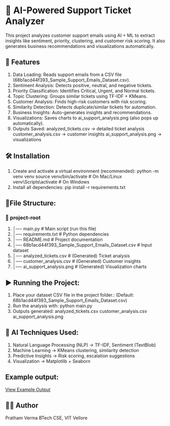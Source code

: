 # 🧠 AI-Powered Support Ticket Analyzer

This project analyzes customer support emails using AI + ML to extract insights like sentiment, priority, clustering, and customer risk scoring. It also generates business recommendations and visualizations automatically.

## 🚀 Features

1. Data Loading: Reads support emails from a CSV file (68b1acd44f393_Sample_Support_Emails_Dataset.csv).
2. Sentiment Analysis: Detects positive, neutral, and negative tickets.
3. Priority Classification: Identifies Critical, Urgent, and Normal tickets.
4. Topic Clustering: Groups similar tickets using TF-IDF + KMeans.
5. Customer Analysis: Finds high-risk customers with risk scoring.
6. Similarity Detection: Detects duplicate/similar tickets for automation.
7. Business Insights: Auto-generates insights and recommendations.
8. Visualizations: Saves charts to ai_support_analysis.png (also pops up automatically).
9. Outputs Saved:
    analyzed_tickets.csv → detailed ticket analysis
    customer_analysis.csv → customer insights
    ai_support_analysis.png → visualizations

## 🛠 Installation
1. Create and activate a virtual environment (recommended):
    python -m venv venv
    source venv/bin/activate     # On Mac/Linux
    venv\Scripts\activate        # On Windows
2. Install all dependencies:
    pip install -r requirements.txt

## 📂File Structure:
### 📁 project-root
1. │── main.py                     # Main script (run this file)
2. │── requirements.txt             # Python dependencies
3. │── README.md                    # Project documentation
4. │── 68b1acd44f393_Sample_Support_Emails_Dataset.csv   # Input dataset
5. │── analyzed_tickets.csv         # (Generated) Ticket analysis
6. │── customer_analysis.csv        # (Generated) Customer insights
7. │── ai_support_analysis.png      # (Generated) Visualization charts

## ▶️ Running the Project:
1. Place your dataset CSV file in the project folder.:
    (Default: 68b1acd44f393_Sample_Support_Emails_Dataset.csv)
2. Run the analysis with:
    python main.py
3. Outputs generated:
    analyzed_tickets.csv 
    customer_analysis.csv 
    ai_support_analysis.png

## 🤖 AI Techniques Used:
1. Natural Language Processing (NLP) → TF-IDF, Sentiment (TextBlob)
2. Machine Learning → KMeans clustering, similarity detection
3. Predictive Insights → Risk scoring, escalation suggestions
4. Visualization → Matplotlib + Seaborn

## Example output:
[View Example Output](https://drive.google.com/file/d/1-UT5MPWwzQhzPbJ4gnDkW_971CTjtlWp/view?usp=sharing)

## 👨‍💻 Author

Pratham Verma
BTech CSE, VIT Vellore
